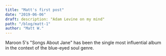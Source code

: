 ```yaml
---
title: "Matt's first post"
date: "2019-06-06"
draft: description: "Adam Levine on my mind"
path: "/blog/matt-1"
author: "Matt W."
---
```

Maroon 5's "Songs About Jane" has been the single most influential album in the context of the blue-eyed soul genre.

